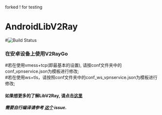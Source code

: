 forked ! for testing
# AndroidLibV2Ray

#![Build Status](https://api.travis-ci.org/xiaokangwang/AndroidLibV2ray.svg?branch=master)

### 在安卓设备上使用V2RayGo
#若在使用vmess+tcp(即最基本的设置), 请按conf文件夹中的conf_vpnservice.json为模板进行修改;<br>
#若在使用ws+tls，请按照conf文件夹中的conf_ws_vpnservice.json为模板进行修改; 
#### 如果想更多的了解LibV2Ray, 请点击[这里](https://cdn.rawgit.com/xiaokangwang/5542497a3017b8bf9a99c08891a06f27/raw/928d87a1e2722dfd02041731d0dd39eff68bbf89/out.svg)
##### 需要自行编译请参考 [这个](https://github.com/xiaokangwang/V2RayGO/issues/#1) issue. 
